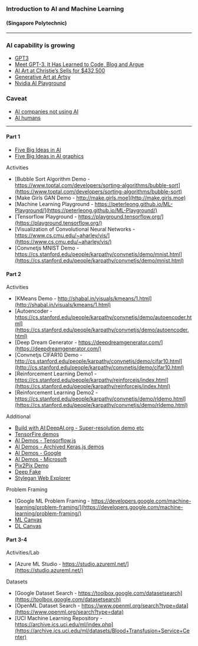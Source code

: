 
### Introduction to AI and Machine Learning 
#### (Singapore Polytechnic)
---

### AI capability is growing
* [GPT3](https://techxplore.com/news/2021-01-module-openai-gpt-unique-images.html)
* [Meet GPT-3. It Has Learned to Code, Blog and Argue](https://www.nytimes.com/2020/11/24/science/artificial-intelligence-ai-gpt3.html)
* [AI Art at Christie’s Sells for $432,500](https://www.nytimes.com/2018/10/25/arts/design/ai-art-sold-christies.html)
* [Generative Art at Artsy](https://www.artsy.net/gene/generative-art)
* [Nvidia AI Playground](https://www.nvidia.com/en-us/research/ai-playground/)

### Caveat
* [AI companies not using AI](https://www.theverge.com/2019/3/5/18251326/ai-startups-europe-fake-40-percent-mmc-report)
* [AI humans](https://www.nytimes.com/2019/08/16/technology/ai-humans.html)

---
#### Part 1
* [Five Big Ideas in AI](https://bit.ly/ai4k12-five-big-ideas)
* [Five Big Ideas in AI graphics](https://raw.githubusercontent.com/touretzkyds/ai4k12/master/documents/AI4K12_Five_Big_Ideas_Graphic.png)

Activities
* [Bubble Sort Algorithm Demo - https://www.toptal.com/developers/sorting-algorithms/bubble-sort](https://www.toptal.com/developers/sorting-algorithms/bubble-sort)
* [Make Girls GAN Demo - http://make.girls.moe](http://make.girls.moe)
* [Machine Learning Playground - https://peterleong.github.io/ML-Playground/](https://peterleong.github.io/ML-Playground/)
* [Tensorflow Playground - https://playground.tensorflow.org/](https://playground.tensorflow.org/)
* [Visualization of Convolutional Neural Networks - https://www.cs.cmu.edu/~aharley/vis/](https://www.cs.cmu.edu/~aharley/vis/)
* [Convnetjs MNIST Demo - https://cs.stanford.edu/people/karpathy/convnetjs/demo/mnist.html](https://cs.stanford.edu/people/karpathy/convnetjs/demo/mnist.html)

#### Part 2
Activities
* [KMeans Demo - http://shabal.in/visuals/kmeans/1.html](http://shabal.in/visuals/kmeans/1.html)
* [Autoencoder - https://cs.stanford.edu/people/karpathy/convnetjs/demo/autoencoder.html](https://cs.stanford.edu/people/karpathy/convnetjs/demo/autoencoder.html)
* [Deep Dream Generator - https://deepdreamgenerator.com/](https://deepdreamgenerator.com/)
* [Convnetjs CIFAR10 Demo - http://cs.stanford.edu/people/karpathy/convnetjs/demo/cifar10.html](http://cs.stanford.edu/people/karpathy/convnetjs/demo/cifar10.html)
* [Reinforcement Learning Demo1 - https://cs.stanford.edu/people/karpathy/reinforcejs/index.html](https://cs.stanford.edu/people/karpathy/reinforcejs/index.html)
* [Reinforcement Learning Demo2 - https://cs.stanford.edu/people/karpathy/convnetjs/demo/rldemo.html](https://cs.stanford.edu/people/karpathy/convnetjs/demo/rldemo.html)

Additional
* [Build with AI:DeepAI.org - Super-resolution demo etc](https://deepai.org/)
* [TensorFire demos](https://tenso.rs)
* [AI Demos - Tensorflow.js](https://www.tensorflow.org/js/demos/)
* [AI Demos - Archived Keras.js demos](https://peterleong.github.io/keras-js/)
* [AI Demos - Google](https://experiments.withgoogle.com/collection/ai)
* [AI Demos - Microsoft](https://aidemos.microsoft.com/)
* [Pix2Pix Demo](https://affinelayer.com/pixsrv/)
* [Deep Fake](https://thispersondoesnotexist.com/)
* [Stylegan Web Explorer](https://awesomeopensource.com/project/k-l-lambda/stylegan-web)

Problem Framing
* [Google ML Problem Framing - https://developers.google.com/machine-learning/problem-framing/](https://developers.google.com/machine-learning/problem-framing/)
* [ML Canvas](http://www.louisdorard.com/ml-canvas/)
* [DL Canvas](https://medium.com/intuitionmachine/introducing-the-deep-learning-canvas-a2e80a998f11)

#### Part 3-4
Activities/Lab
* [Azure ML Studio - https://studio.azureml.net/](https://studio.azureml.net/)

Datasets
* [Google Dataset Search - https://toolbox.google.com/datasetsearch](https://toolbox.google.com/datasetsearch)
* [OpenML Dataset Search - https://www.openml.org/search?type=data](https://www.openml.org/search?type=data)
* [UCI Machine Learning Repository - https://archive.ics.uci.edu/ml/index.php](https://archive.ics.uci.edu/ml/datasets/Blood+Transfusion+Service+Center)



